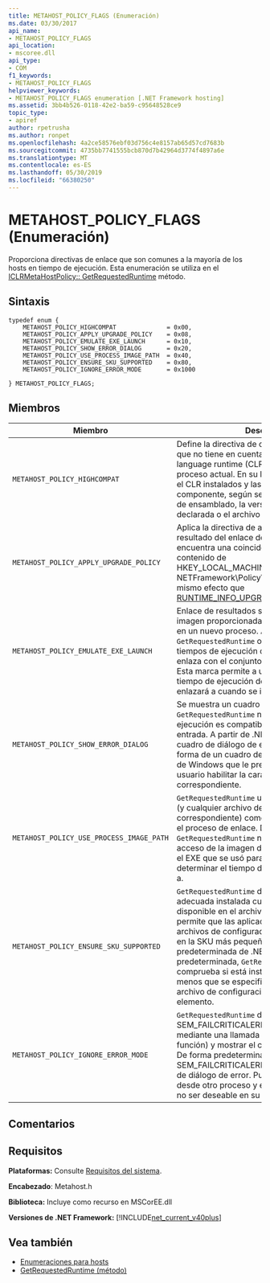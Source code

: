 ```yaml
---
title: METAHOST_POLICY_FLAGS (Enumeración)
ms.date: 03/30/2017
api_name:
- METAHOST_POLICY_FLAGS
api_location:
- mscoree.dll
api_type:
- COM
f1_keywords:
- METAHOST_POLICY_FLAGS
helpviewer_keywords:
- METAHOST_POLICY_FLAGS enumeration [.NET Framework hosting]
ms.assetid: 3bb4b526-0118-42e2-ba59-c95648528ce9
topic_type:
- apiref
author: rpetrusha
ms.author: ronpet
ms.openlocfilehash: 4a2ce58576ebf03d756c4e8157ab65d57cd7683b
ms.sourcegitcommit: 4735bb7741555bcb870d7b42964d3774f4897a6e
ms.translationtype: MT
ms.contentlocale: es-ES
ms.lasthandoff: 05/30/2019
ms.locfileid: "66380250"
---
```

# <a name="metahostpolicyflags-enumeration"></a>METAHOST_POLICY_FLAGS (Enumeración)
Proporciona directivas de enlace que son comunes a la mayoría de los hosts en tiempo de ejecución. Esta enumeración se utiliza en el [ICLRMetaHostPolicy:: GetRequestedRuntime](../../../../docs/framework/unmanaged-api/hosting/iclrmetahostpolicy-getrequestedruntime-method.md) método.  
  
## <a name="syntax"></a>Sintaxis  
  
```  
typedef enum {  
    METAHOST_POLICY_HIGHCOMPAT              = 0x00,  
    METAHOST_POLICY_APPLY_UPGRADE_POLICY    = 0x08,  
    METAHOST_POLICY_EMULATE_EXE_LAUNCH      = 0x10,  
    METAHOST_POLICY_SHOW_ERROR_DIALOG       = 0x20,  
    METAHOST_POLICY_USE_PROCESS_IMAGE_PATH  = 0x40,  
    METAHOST_POLICY_ENSURE_SKU_SUPPORTED    = 0x80,  
    METAHOST_POLICY_IGNORE_ERROR_MODE       = 0x1000  
  
} METAHOST_POLICY_FLAGS;  
```  
  
## <a name="members"></a>Miembros  
  
|Miembro|Descripción|  
|------------|-----------------|  
|`METAHOST_POLICY_HIGHCOMPAT`|Define la directiva de compatibilidad de alta, que no tiene en cuenta cualquier common language runtime (CLR) que se carga en el proceso actual. En su lugar, considera que sólo el CLR instalados y las preferencias del componente, según se deriva el propio archivo de ensamblado, la versión integrada contra declarada o el archivo de configuración.|  
|`METAHOST_POLICY_APPLY_UPGRADE_POLICY`|Aplica la directiva de actualización para el resultado del enlace de versión cuando no se encuentra una coincidencia exacta, según el contenido de HKEY_LOCAL_MACHINE\SOFTWARE\Microsoft\\. NETFramework\Policy\Upgrades. Esto tiene el mismo efecto que [RUNTIME_INFO_UPGRADE_VERSION](../../../../docs/framework/unmanaged-api/hosting/runtime-info-flags-enumeration.md).|  
|`METAHOST_POLICY_EMULATE_EXE_LAUNCH`|Enlace de resultados se devuelven como si la imagen proporcionada a la llamada se lanzaron en un nuevo proceso. Actualmente, `GetRequestedRuntime` omite el conjunto de tiempos de ejecución que se puede cargar y se enlaza con el conjunto de runtimes instalados. Esta marca permite a un host determinar qué tiempo de ejecución de un archivo EXE se enlazará a cuando se inicia.|  
|`METAHOST_POLICY_SHOW_ERROR_DIALOG`|Se muestra un cuadro de diálogo de error si `GetRequestedRuntime` no encuentra un tiempo de ejecución es compatible con los parámetros de entrada. A partir de .NET Framework 4.5, este cuadro de diálogo de error puede adoptar la forma de un cuadro de diálogo características de Windows que le pregunta si desea que el usuario habilitar la característica correspondiente.|  
|`METAHOST_POLICY_USE_PROCESS_IMAGE_PATH`|`GetRequestedRuntime` usa la imagen de proceso (y cualquier archivo de configuración correspondiente) como entrada adicional para el proceso de enlace. De forma predeterminada, `GetRequestedRuntime` no recurre a la ruta de acceso de la imagen de proceso (normalmente, el EXE que se usó para iniciar el proceso) al determinar el tiempo de ejecución para enlazar a.|  
|`METAHOST_POLICY_ENSURE_SKU_SUPPORTED`|`GetRequestedRuntime` debe comprobar si la SKU adecuada instalada cuando no hay información disponible en el archivo de configuración. Esto permite que las aplicaciones que no tienen archivos de configuración para generar un error en la SKU más pequeñas que la instalación predeterminada de .NET Framework. De forma predeterminada, `GetRequestedRuntime` no comprueba si está instalada la SKU adecuada a menos que se especifica el atributo SKU en el archivo de configuración `<supportedRuntime />` elemento.|  
|`METAHOST_POLICY_IGNORE_ERROR_MODE`|`GetRequestedRuntime` debe ignorar SEM_FAILCRITICALERRORS (que se establece mediante una llamada a la [SetErrorMode](https://go.microsoft.com/fwlink/p/?LinkId=255242) función) y mostrar el cuadro de diálogo de error. De forma predeterminada, SEM_FAILCRITICALERRORS suprime el cuadro de diálogo de error. Puede haber heredado desde otro proceso y el error silencioso puede no ser deseable en su escenario.|  
  
## <a name="remarks"></a>Comentarios  
  
## <a name="requirements"></a>Requisitos  
 **Plataformas:** Consulte [Requisitos del sistema](../../../../docs/framework/get-started/system-requirements.md).  
  
 **Encabezado**: Metahost.h  
  
 **Biblioteca:** Incluye como recurso en MSCorEE.dll  
  
 **Versiones de .NET Framework:** [!INCLUDE[net_current_v40plus](../../../../includes/net-current-v40plus-md.md)]  
  
## <a name="see-also"></a>Vea también

- [Enumeraciones para hosts](../../../../docs/framework/unmanaged-api/hosting/hosting-enumerations.md)
- [GetRequestedRuntime (método)](../../../../docs/framework/unmanaged-api/hosting/iclrmetahostpolicy-getrequestedruntime-method.md)
